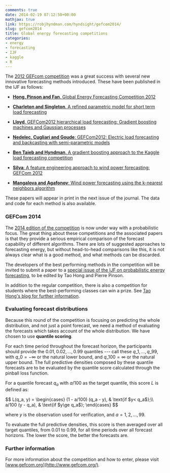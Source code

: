 ```yaml
---
comments: true
date: 2014-02-19 07:12:50+00:00
mathjax: true
link: https://robjhyndman.com/hyndsight/gefcom2014/
slug: gefcom2014
title: Global energy forecasting competitions
categories:
- energy
- forecasting
- IJF
- kaggle
- R
---
```


The [2012 GEFcom competition](http://www.drhongtao.com/gefcom/2012) was a great success with several new innovative forecasting methods introduced. These have been published in the IJF as follows:<!-- more -->

   
  * [**Hong, Pinson and Fan**. Global Energy Forecasting Competition 2012](http://dx.doi.org/10.1016/j.ijforecast.2013.07.001)

    
  * [**Charleton and Singleton**. A refined parametric model for short term load forecasting](http://dx.doi.org/10.1016/j.ijforecast.2013.07.003)

    
  * [**Lloyd**. GEFCom2012 hierarchical load forecasting: Gradient boosting machines and Gaussian processes](http://dx.doi.org/10.1016/j.ijforecast.2013.07.002)

    
  * [**Nedelec, Cugliari and Goude**: GEFCom2012: Electric load forecasting and backcasting with semi-parametric models](http://dx.doi.org/10.1016/j.ijforecast.2013.07.004)

    
  * [**Ben Taieb and Hyndman**. A gradient boosting approach to the Kaggle load forecasting competition](http://dx.doi.org/10.1016/j.ijforecast.2013.07.005)

    
  * [**Silva**: A feature engineering approach to wind power forecasting: GEFCom 2012](http://dx.doi.org/10.1016/j.ijforecast.2013.07.007)

    
  * [**Mangalova and Agafonov**: Wind power forecasting using the k-nearest neighbors algorithm](http://dx.doi.org/10.1016/j.ijforecast.2013.07.008)



These papers will appear in print in the next issue of the journal. The data and code for each method is also available.



### GEFCom 2014



The [2014 edition of the competition](http://www.gefcom.org/) is now under way with a probabilistic focus. The great thing about these competitions and the associated papers is that they provide a serious empirical comparison of the forecast capability of different algorithms. There are lots of suggested approaches to forecasting energy, but without head-to-head comparisons like this, it is not always clear what is a good method, and what methods can be discarded.

The developers of the best performing methods in the competition will be invited to submit a paper to a [special issue of the IJF on probabilistic energy forecasting](/hyndsight/probabilistic-energy-forecasting/), to be edited by Tao Hong and Pierre Pinson.

In addition to the regular competition, there is also a competition for students where the best-performing classes can win a prize. See [Tao Hong's blog for further information](http://blog.drhongtao.com/2014/02/institute-prize-for-gefcom2014.html).



### Evaluating forecast distributions



Because this round of the competition is focusing on predicting the whole distribution, and not just a point forecast, we need a method of evaluating the forecasts which takes account of the whole distribution. We have chosen to use **quantile scoring**.

For each time period throughout the forecast horizon, the participants should provide the $0.01, 0.02, \dots, 0.99$ quantiles --- call these $q\_1,\dots,q\_{99}$, with $q\_0=-\infty$ or the natural lower bound, and $q\_{100}=\infty$ or the natural upper bound. The full predictive densities composed by these quantile forecasts are to be evaluated by the quantile score calculated through the pinball loss function.

For a quantile forecast $q_a$ with $a/100$ as the target quantile, this score $L$ is defined as:

<div>
$$
L(q_a, y) = \begin{cases}
(1 - a/100) (q_a - y), & \text{if $y< q_a$};\\
a/100 (y - q_a), & \text{if $y\ge q_a$};
\end{cases}
$$
</div>

where $y$ is the observation used for verification, and $a = 1, 2, \dots, 99$.

To evaluate the full predictive densities, this score is then averaged over all target quantiles, from 0.01 to 0.99, for all time periods over all forecast horizons. The lower the score, the better the forecasts are.



### Further information



For more information about the competition and how to enter, please visit [www.gefcom.org](http://www.gefcom.org/).
